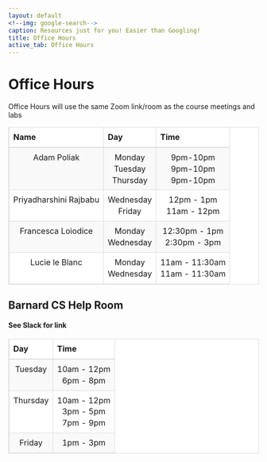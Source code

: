 ```yaml
---
layout: default
<!--img: google-search-->
caption: Resources just for you! Easier than Googling!
title: Office Hours
active_tab: Office Hours
---
```


 <style>

th {
    text-align: left
}

table > thead > tr > th, table > tbody > tr > th, table > tfoot > tr > th, table > thead > tr > td,
table > tbody > tr > td, table > tfoot > tr > td {
    padding: 8px;
    line-height: 1.42857143;
    vertical-align: top;
    border-top: 1px solid #ddd
}

table > thead > tr > th {
    vertical-align: bottom;
    border-bottom: 2px solid #ddd
}

table > caption + thead > tr:first-child > th, table > colgroup + thead > tr:first-child > th,
table > thead:first-child > tr:first-child > th, table > caption + thead > tr:first-child > td,
table > colgroup + thead > tr:first-child > td, table > thead:first-child > tr:first-child > td {
    border-top: 0
}

table > tbody + tbody {
    border-top: 2px solid #ddd
}

table {
    border: 1px solid #ddd;
    border-spacing: 0;
    border-collapse: collapse;
    background-color: #fff;
    width: 100%;
    max-width: 100%;
    margin-bottom: 20px
}

td, th {
    padding: 0
}

table > thead > tr > th, table > tbody > tr > th, table > tfoot > tr > th,
table > thead > tr > td, table > tbody > tr > td, table > tfoot > tr > td {
    border: 1px solid #ddd
}

table > thead > tr > th, table > thead > tr > td {
    border-bottom-width: 2px
}

table > tbody > tr:nth-child(odd) {
    background-color: #f9f9f9
}

</style>


# Office Hours

Office Hours will use the same Zoom link/room
as the course meetings and labs

<table>
<thead>
<tr>
<th align="center">Name</th>
<th align="center">Day</th>
<th align="center">Time</th>
</tr>
</thead>
<tbody>
<tr align="center">
<td>Adam Poliak</td>
<td align="center">Monday<br>Tuesday<br>Thursday</td>
<td>9pm-10pm <br> 9pm-10pm <br> 9pm-10pm</td>
</tr>
<tr align="center">
<td align="center">Priyadharshini Rajbabu</td>
<td align="center"> Wednesday <br> Friday </td>
<td>12pm - 1pm <br> 11am - 12pm</td>
</tr>
<tr align="center">
<td align="center">Francesca Loiodice</td>
<td align="center">Monday <br> Wednesday </td>
<td>12:30pm - 1pm <br> 2:30pm - 3pm</td>
</tr>
<tr align="center">
<td align="center">Lucie le Blanc</td>
<td align="center">Monday <br> Wednesday </td>
<td>11am - 11:30am <br> 11am - 11:30am</td>
</tr>
</tbody>
</table>

## Barnard CS Help Room

<h4>See Slack for link</h4>

<table>
<thead>
<tr>
<th align="center">Day</th>
<th align="center">Time</th>
</tr>
</thead>
<tbody>
<tr align="center">
<td>Tuesday</td>
<td align="center">10am - 12pm <br> 6pm - 8pm</td>
</tr>
<tr align="center">
<td>Thursday</td>
<td align="center">10am - 12pm <br> 3pm - 5pm <br> 7pm - 9pm</td>
</tr>
<tr align="center">
<td>Friday</td>
<td align="center">1pm - 3pm</td>
</tr>
</tbody>
</table>


